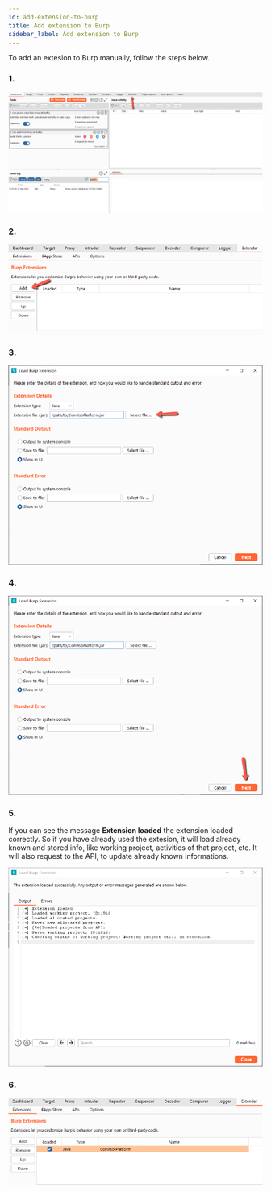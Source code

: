 ```yaml
---
id: add-extension-to-burp
title: Add extension to Burp
sidebar_label: Add extension to Burp
---
```


To add an extesion to Burp manually, follow the steps below. 

### **1.** 
![img](../../../static/img/burp-extension/add_extension_to_burp/1.png)

### **2.** 
![img](../../../static/img/burp-extension/add_extension_to_burp/2.png)

### **3.**
![img](../../../static/img/burp-extension/add_extension_to_burp/3.png)

### **4.**
![img](../../../static/img/burp-extension/add_extension_to_burp/4.png)

### **5.**
If you can see the message **Extension loaded** the extension loaded correctly. So if you have already used the extesion, it will load already known and stored info, like working project, activities of that project, etc. It will also request to the API, to update already known informations.

![img](../../../static/img/burp-extension/add_extension_to_burp/5.png)

### **6.**
![img](../../../static/img/burp-extension/add_extension_to_burp/6.png)
